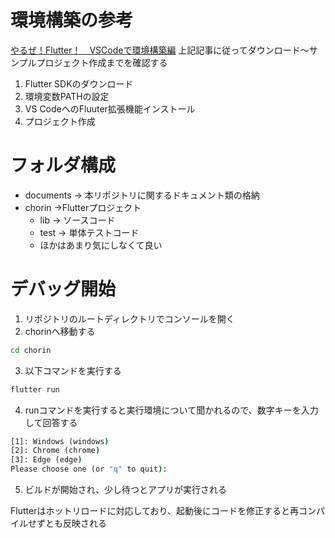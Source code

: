 # 環境構築の参考
[やるぜ！Flutter！　VSCodeで環境構築編](https://qiita.com/apricotcomic/items/7ff53950e10fcff212d2)
上記記事に従ってダウンロード～サンプルプロジェクト作成までを確認する
1. Flutter SDKのダウンロード
2. 環境変数PATHの設定
3. VS CodeへのFluuter拡張機能インストール
4. プロジェクト作成

# フォルダ構成
- documents → 本リポジトリに関するドキュメント類の格納
- chorin →Flutterプロジェクト
  - lib → ソースコード
  - test → 単体テストコード
  - ほかはあまり気にしなくて良い

# デバッグ開始
1. リポジトリのルートディレクトリでコンソールを開く
2. chorinへ移動する
```sh
cd chorin
```
3. 以下コマンドを実行する
```sh
flutter run
```
4. runコマンドを実行すると実行環境について聞かれるので、数字キーを入力して回答する
```cmd
[1]: Windows (windows)
[2]: Chrome (chrome)
[3]: Edge (edge)
Please choose one (or "q" to quit):
```
5. ビルドが開始され、少し待つとアプリが実行される

Flutterはホットリロードに対応しており、起動後にコードを修正すると再コンパイルせずとも反映される